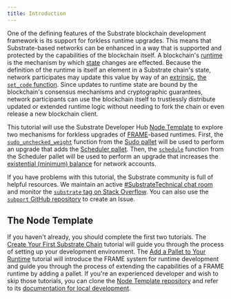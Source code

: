```yaml
---
title: Introduction
---
```


One of the defining features of the Substrate blockchain development framework is its support for
forkless runtime upgrades. This means that Substrate-based networks can be enhanced in a way that is
supported and protected by the capabilities of the blockchain itself. A blockchain's
[runtime](../../knowledgebase/runtime) is the mechanism by which
[state](../../knowledgebase/runtime/storage) changes are effected. Because the definition of the
runtime is itself an element in a Substrate chain's state, network participates may update this
value by way of an [extrinsic](../../knowledgebase/learn-substrate/extrinsics),
[the `set_code` function](https://substrate.dev/rustdocs/v2.0.0-rc6/frame_system/enum.Call.html#variant.set_code).
Since updates to runtime state are bound by the blockchain's consensus mechanisms and cryptographic
guarantees, network participants can use the blockchain itself to trustlessly distribute updated or
extended runtime logic without needing to fork the chain or even release a new blockchain client.

This tutorial will use the Substrate Developer Hub
[Node Template](https://github.com/substrate-developer-hub/substrate-node-template) to explore two
mechanisms for forkless upgrades of [FRAME](../../knowledgebase/runtime/frame)-based runtimes.
First, the
[`sudo_unchecked_weight`](https://substrate.dev/rustdocs/v2.0.0-rc6/pallet_sudo/enum.Call.html#variant.sudo_unchecked_weight)
function from the [Sudo pallet](../../knowledgebase/runtime/frame#sudo) will be used to perform an
upgrade that adds the [Scheduler pallet](../../knowledgebase/runtime/frame#scheduler). Then, the
[`schedule`](https://substrate.dev/rustdocs/v2.0.0-rc6/pallet_scheduler/enum.Call.html#variant.schedule)
function from the Scheduler pallet will be used to perform an upgrade that increases the
[existential (minimum) balance](../../knowledgebase/getting-started/glossary#existential-deposit)
for network accounts.

If you have problems with this tutorial, the Substrate community is full of helpful resources. We
maintain an active
[#SubstrateTechnical chat room](https://app.element.io/#/room/!HzySYSaIhtyWrwiwEV:matrix.org) and
monitor the
[`substrate` tag on Stack Overflow](https://stackoverflow.com/questions/tagged/substrate). You can
also use the [`subport` GitHub repository](https://github.com/paritytech/subport/issues/new) to
create an Issue.

## The Node Template

If you haven't already, you should complete the first two tutorials. The
[Create Your First Substrate Chain](../../tutorials/create-your-first-substrate-chain/) tutorial
will guide you through the process of setting up your development environment. The
[Add a Pallet to Your Runtime](../../tutorials/add-a-pallet) tutorial will introduce the FRAME
system for runtime development and guide you through the process of extending the capabilities of a
FRAME runtime by adding a pallet. If you're an experienced developer and wish to skip those
tutorials, you can clone the
[Node Template repository](https://github.com/substrate-developer-hub/substrate-node-template) and
refer to its
[documentation for local development](https://github.com/substrate-developer-hub/substrate-node-template#local-development).
